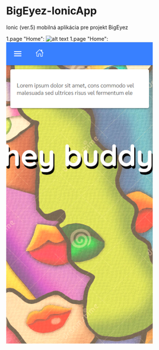 # BigEyez-IonicApp
Ionic (ver.5) mobilná aplikácia pre projekt BigEyez

1.page "Home":
![alt text](https://github.com/JurajChovan/BigEyez-IonicApp/blob/master/20210330-home.PNG)
1.page "Home":
![alt text](https://github.com/JurajChovan/BigEyez-IonicApp/blob/master/screenshots/20210330-home.PNG)
